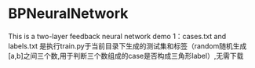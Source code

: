 # BPNeuralNetwork
This is a two-layer feedback neural network demo
1：cases.txt and labels.txt 是执行train.py于当前目录下生成的测试集和标签（random随机生成[a,b]之间三个数,用于判断三个数组成的case是否构成三角形label）,无需下载
